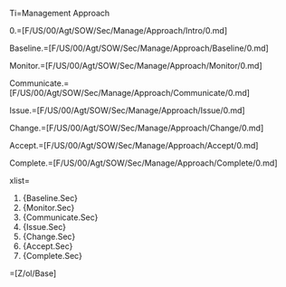 Ti=Management Approach

0.=[F/US/00/Agt/SOW/Sec/Manage/Approach/Intro/0.md]

Baseline.=[F/US/00/Agt/SOW/Sec/Manage/Approach/Baseline/0.md]

Monitor.=[F/US/00/Agt/SOW/Sec/Manage/Approach/Monitor/0.md]

Communicate.=[F/US/00/Agt/SOW/Sec/Manage/Approach/Communicate/0.md]

Issue.=[F/US/00/Agt/SOW/Sec/Manage/Approach/Issue/0.md]

Change.=[F/US/00/Agt/SOW/Sec/Manage/Approach/Change/0.md]

Accept.=[F/US/00/Agt/SOW/Sec/Manage/Approach/Accept/0.md]

Complete.=[F/US/00/Agt/SOW/Sec/Manage/Approach/Complete/0.md]

xlist=<ol><li>{Baseline.Sec}<li>{Monitor.Sec}<li>{Communicate.Sec}<li>{Issue.Sec}<li>{Change.Sec}<li>{Accept.Sec}<li>{Complete.Sec}</ol>

=[Z/ol/Base]